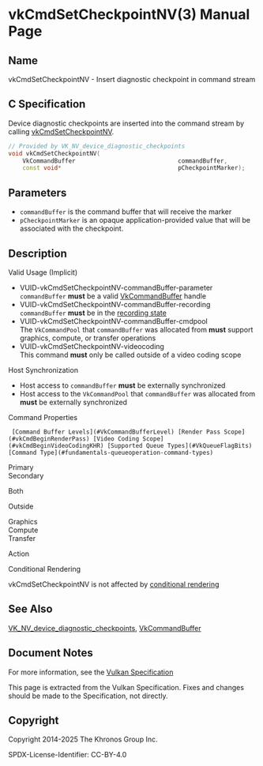 # vkCmdSetCheckpointNV(3) Manual Page

## Name

vkCmdSetCheckpointNV - Insert diagnostic checkpoint in command stream



## [](#_c_specification)C Specification

Device diagnostic checkpoints are inserted into the command stream by calling [vkCmdSetCheckpointNV](https://registry.khronos.org/vulkan/specs/latest/man/html/vkCmdSetCheckpointNV.html).

```c++
// Provided by VK_NV_device_diagnostic_checkpoints
void vkCmdSetCheckpointNV(
    VkCommandBuffer                             commandBuffer,
    const void*                                 pCheckpointMarker);
```

## [](#_parameters)Parameters

- `commandBuffer` is the command buffer that will receive the marker
- `pCheckpointMarker` is an opaque application-provided value that will be associated with the checkpoint.

## [](#_description)Description

Valid Usage (Implicit)

- [](#VUID-vkCmdSetCheckpointNV-commandBuffer-parameter)VUID-vkCmdSetCheckpointNV-commandBuffer-parameter  
  `commandBuffer` **must** be a valid [VkCommandBuffer](https://registry.khronos.org/vulkan/specs/latest/man/html/VkCommandBuffer.html) handle
- [](#VUID-vkCmdSetCheckpointNV-commandBuffer-recording)VUID-vkCmdSetCheckpointNV-commandBuffer-recording  
  `commandBuffer` **must** be in the [recording state](#commandbuffers-lifecycle)
- [](#VUID-vkCmdSetCheckpointNV-commandBuffer-cmdpool)VUID-vkCmdSetCheckpointNV-commandBuffer-cmdpool  
  The `VkCommandPool` that `commandBuffer` was allocated from **must** support graphics, compute, or transfer operations
- [](#VUID-vkCmdSetCheckpointNV-videocoding)VUID-vkCmdSetCheckpointNV-videocoding  
  This command **must** only be called outside of a video coding scope

Host Synchronization

- Host access to `commandBuffer` **must** be externally synchronized
- Host access to the `VkCommandPool` that `commandBuffer` was allocated from **must** be externally synchronized

Command Properties

     [Command Buffer Levels](#VkCommandBufferLevel) [Render Pass Scope](#vkCmdBeginRenderPass) [Video Coding Scope](#vkCmdBeginVideoCodingKHR) [Supported Queue Types](#VkQueueFlagBits) [Command Type](#fundamentals-queueoperation-command-types)

Primary  
Secondary

Both

Outside

Graphics  
Compute  
Transfer

Action

Conditional Rendering

vkCmdSetCheckpointNV is not affected by [conditional rendering](#drawing-conditional-rendering)

## [](#_see_also)See Also

[VK\_NV\_device\_diagnostic\_checkpoints](https://registry.khronos.org/vulkan/specs/latest/man/html/VK_NV_device_diagnostic_checkpoints.html), [VkCommandBuffer](https://registry.khronos.org/vulkan/specs/latest/man/html/VkCommandBuffer.html)

## [](#_document_notes)Document Notes

For more information, see the [Vulkan Specification](https://registry.khronos.org/vulkan/specs/latest/html/vkspec.html#vkCmdSetCheckpointNV)

This page is extracted from the Vulkan Specification. Fixes and changes should be made to the Specification, not directly.

## [](#_copyright)Copyright

Copyright 2014-2025 The Khronos Group Inc.

SPDX-License-Identifier: CC-BY-4.0